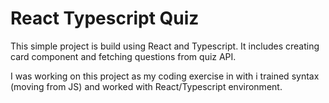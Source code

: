 # React Typescript Quiz

This simple project is build using React and Typescript. It includes creating card component and fetching questions from quiz API.

I was working on this project as my coding exercise in with i trained syntax (moving from JS) and worked with React/Typescript environment.
